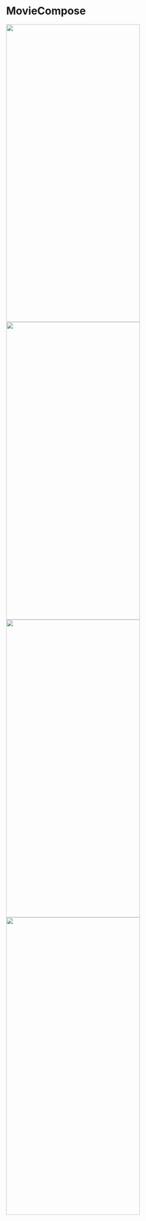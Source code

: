 # MovieCompose

<img src="https://github.com/sampurnoaji/MovieCompose/assets/42059951/4739faa7-fe20-459b-9fa6-0d6e37686429" width="360" height="800">
<img src="https://github.com/sampurnoaji/MovieCompose/assets/42059951/ae02bfa9-42ba-4494-805e-7ecd355a8a40" width="360" height="800">


<img src="https://github.com/sampurnoaji/MovieCompose/assets/42059951/fa707f2e-8924-4e38-8f08-5efaa6befd20" width="360" height="800">
<img src="https://github.com/sampurnoaji/MovieCompose/assets/42059951/f6f65818-9802-498a-a815-755cd64d331e" width="360" height="800">
